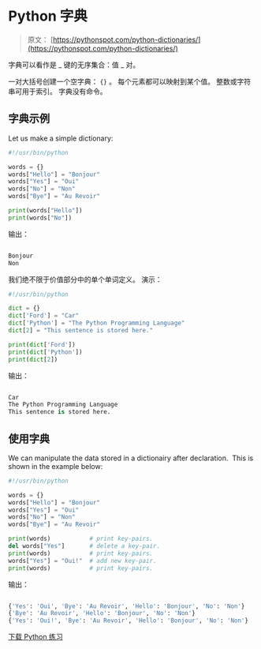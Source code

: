 # Python 字典

> 原文： [https://pythonspot.com/python-dictionaries/](https://pythonspot.com/python-dictionaries/)

字典可以看作是 _ 键的无序集合：值 _ 对。

一对大括号创建一个空字典： `{}` 。 每个元素都可以映射到某个值。 整数或字符串可用于索引。 字典没有命令。

## 字典示例

Let us make a simple dictionary:

```py
#!/usr/bin/python

words = {}
words["Hello"] = "Bonjour"
words["Yes"] = "Oui"
words["No"] = "Non"
words["Bye"] = "Au Revoir"

print(words["Hello"])
print(words["No"])

```

输出：

```py

Bonjour
Non

```

我们绝不限于价值部分中的单个单词定义。 演示：

```py
#!/usr/bin/python

dict = {}
dict['Ford'] = "Car"
dict['Python'] = "The Python Programming Language"
dict[2] = "This sentence is stored here."

print(dict['Ford'])
print(dict['Python'])
print(dict[2])

```

输出：

```py

Car
The Python Programming Language
This sentence is stored here.

```

## 使用字典

We can manipulate the data stored in a dictionairy after declaration.  This is shown in the example below:

```py
#!/usr/bin/python

words = {}
words["Hello"] = "Bonjour"
words["Yes"] = "Oui"
words["No"] = "Non"
words["Bye"] = "Au Revoir"

print(words)           # print key-pairs.
del words["Yes"]       # delete a key-pair.
print(words)           # print key-pairs.
words["Yes"] = "Oui!"  # add new key-pair.
print(words)           # print key-pairs.

```

输出：

```py

{'Yes': 'Oui', 'Bye': 'Au Revoir', 'Hello': 'Bonjour', 'No': 'Non'}
{'Bye': 'Au Revoir', 'Hello': 'Bonjour', 'No': 'Non'}
{'Yes': 'Oui!', 'Bye': 'Au Revoir', 'Hello': 'Bonjour', 'No': 'Non'}

```

[下载 Python 练习](https://pythonspot.com/download-python-exercises/)